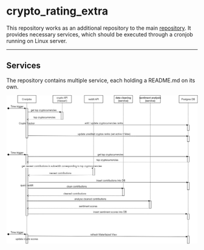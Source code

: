 # crypto_rating_extra

This repository works as an additional repository to the main [repository](https://github.com/Pondo18/crypto-rating).
It provides necessary services, which should be executed through a cronjob running on Linux server.

* * *

## Services 
The repository contains multiple service, each holding a README.md on its own. 

![sequence diagram](static/images/sequence_diagram.png)